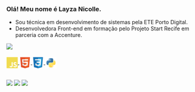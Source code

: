 ### Olá! Meu nome é Layza Nicolle.

- Sou técnica em desenvolvimento de sistemas pela ETE Porto Digital.
- Desenvolvedora Front-end em formação pelo Projeto Start Recife em parceria com a Accenture.

<div>
 <a href="https://github.com/layzanicolle'>
 <img height="180em" src= "https://github-readme-stats.vercel.app/api?username=layzanicolle&show_icons=true&theme=dracula&includ_all_commits=true&count_private=true"/_>
 <img height="180em" src="https://github-readme-stats.vercel.app/api/top-langs/?username=layzanicolle&layout=compact&langs_count=16&theme=dracula"/_>
</div>
 <div style="display:inline_block"><br>
 <img align="center" alt="Layza-Js" height="30" widt="40" src="https://raw.githubusercontent.com/devicons/devicon/master/icons/javascript/javascript-plain.svg">
 <img align="center" alt="Layza-HTML" height="30" widt="40" src="https://raw.githubusercontent.com/devicons/devicon/master/icons/html5/html5-original.svg">
 <img align="center" alt="Layza-CSS" height="30" widt="40" src="https://raw.githubusercontent.com/devicons/devicon/master/icons/css3/css3-original.svg">
 <img align="center" alt="Layza-python" height="30" widt="40" src="https://raw.githubusercontent.com/devicons/devicon/master/icons/python/python-original.svg">
</div>

##

<div> 
 
  <a href="https://instagram.com/layzanicolle" target="_blank"><img src="https://img.shields.io/badge/-Instagram-%23E4405F?style=for-the-badge&logo=instagram&logoColor=white" target="_blank"></a>
  <a href = "mailto:layzanicolle1@gmail.com"><img src="https://img.shields.io/badge/-Gmail-%23333?style=for-the-badge&logo=gmail&logoColor=white" target="_blank"></a>
  <a href="https://www.linkedin.com/in/layza-nicolle-6911a0197" target="_blank"><img src="https://img.shields.io/badge/-LinkedIn-%230077B5?style=for-the-badge&logo=linkedin&logoColor=white" target="_blank"></a> 
  
</div>

